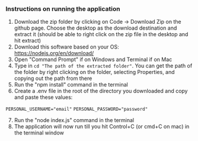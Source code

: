 ### Instructions on running the application

1. Download the zip folder by clicking on Code -> Download Zip on the github page. Choose the desktop as the download destination and extract it (should be able to right click on the zip file in the desktop and hit extract)
2. Download this software based on your OS: https://nodejs.org/en/download/
3. Open "Command Prompt" if on Windows and Terminal if on Mac
4. Type in `cd "The path of the extracted folder"`. You can get the path of the folder by right clicking on the folder, selecting Properties, and copying out the path from there
5. Run the "npm install" command in the terminal
6. Create a .env file in the root of the directory you downloaded and copy and paste these values:

`PERSONAL_USERNAME="email"`
`PERSONAL_PASSWORD="password"`

7. Run the "node index.js" command in the terminal
8. The application will now run till you hit Control+C (or cmd+C on mac) in the terminal window